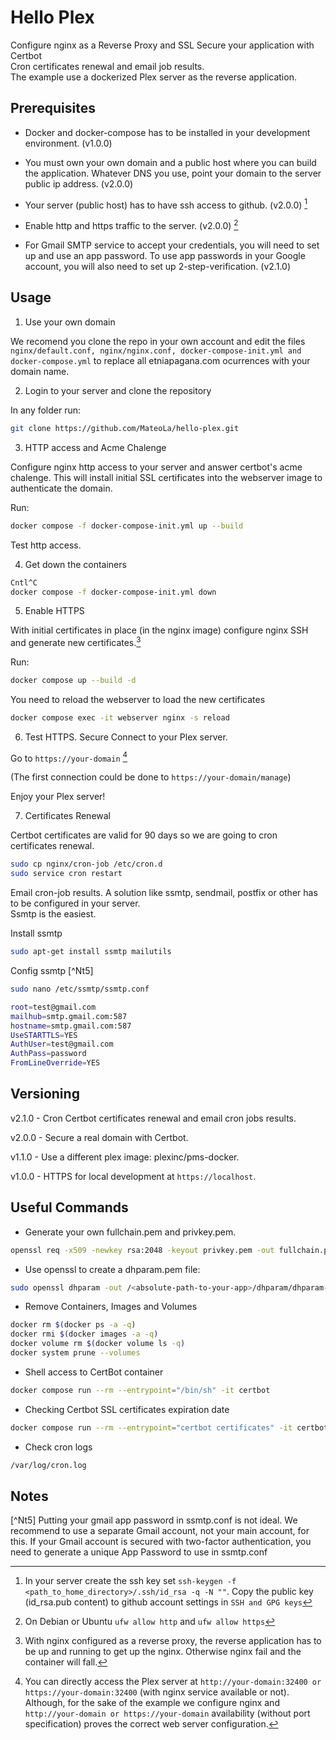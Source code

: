 # Hello Plex

Configure nginx as a Reverse Proxy and SSL Secure your application with Certbot <br>
Cron certificates renewal and email job results. <br>
The example use a dockerized Plex server as the reverse application.

## Prerequisites

* Docker and docker-compose has to be installed in your development environment.  (v1.0.0)

* You must own your own domain and a public host where you can build the application. Whatever DNS you use, point your domain to the server public ip address.  (v2.0.0)

* Your server (public host) has to have ssh access to github. (v2.0.0) [^Nt1]

* Enable http and https traffic to the server.  (v2.0.0) [^Nt2]

* For Gmail SMTP service to accept your credentials, you will need to set up and use an app password. To use app passwords in your Google account, you will also need to set up 2-step-verification. (v2.1.0)

## Usage

1) Use your own domain

We recomend you clone the repo in your own account and edit the files ```nginx/default.conf, nginx/nginx.conf, docker-compose-init.yml and docker-compose.yml``` to replace all etniapagana.com ocurrences with your domain name.

2) Login to your server and clone the repository 

In any folder run:

```bash
git clone https://github.com/MateoLa/hello-plex.git
```

3) HTTP access and Acme Chalenge

Configure nginx http access to your server and answer certbot's acme chalenge. This will install initial SSL certificates into the webserver image to authenticate the domain. 

Run:

```bash
docker compose -f docker-compose-init.yml up --build
```

Test http access.

4) Get down the containers

```bash
Cntl^C
docker compose -f docker-compose-init.yml down
```

5) Enable HTTPS 

With initial certificates in place (in the nginx image) configure nginx SSH and generate new certificates.[^Nt3]

Run:

```bash
docker compose up --build -d 
```

You need to reload the webserver to load the new certificates

```bash
docker compose exec -it webserver nginx -s reload
```

6) Test HTTPS. Secure Connect to your Plex server. 

Go to ```https://your-domain``` [^Nt4]

(The first connection could be done to ```https://your-domain/manage```)

Enjoy your Plex server!

7) Certificates Renewal

Certbot certificates are valid for 90 days so we are going to cron certificates renewal.

```sh
sudo cp nginx/cron-job /etc/cron.d
sudo service cron restart
```

Email cron-job results. A solution like ssmtp, sendmail, postfix or other has to be configured in your server.<br>
Ssmtp is the easiest.

Install ssmtp

```sh
sudo apt-get install ssmtp mailutils
```

Config ssmtp [^Nt5]

```sh
sudo nano /etc/ssmtp/ssmtp.conf

root=test@gmail.com
mailhub=smtp.gmail.com:587
hostname=smtp.gmail.com:587
UseSTARTTLS=YES
AuthUser=test@gmail.com
AuthPass=password
FromLineOverride=YES
```

## Versioning

v2.1.0 - Cron Certbot certificates renewal and email cron jobs results.

v2.0.0 - Secure a real domain with Certbot.

v1.1.0 - Use a different plex image: plexinc/pms-docker.

v1.0.0 - HTTPS for local development at ```https://localhost```.

## Useful Commands

* Generate your own fullchain.pem and privkey.pem.
```sh
openssl req -x509 -newkey rsa:2048 -keyout privkey.pem -out fullchain.pem -sha256 -days 3650 -nodes -subj "/C=XX/ST=stateName/L=cityName/O=companyName/OU=companySectionName/CN=Hostname"
```

* Use openssl to create a dhparam.pem file:
```sh
sudo openssl dhparam -out /<absolute-path-to-your-app>/dhparam/dhparam-2048.pem 2048
```

* Remove Containers, Images and Volumes
```sh
docker rm $(docker ps -a -q)
docker rmi $(docker images -a -q)
docker volume rm $(docker volume ls -q)
docker system prune --volumes
```

* Shell access to CertBot container
```sh
docker compose run --rm --entrypoint="/bin/sh" -it certbot
```

* Checking Certbot SSL certificates expiration date
```sh
docker compose run --rm --entrypoint="certbot certificates" -it certbot
```

* Check cron logs
```sh
/var/log/cron.log
```

## Notes

[^Nt1]: In your server create the ssh key set ```ssh-keygen -f <path_to_home_directory>/.ssh/id_rsa -q -N ""```. Copy the public key (id_rsa.pub content) to github account settings in ```SSH and GPG keys```

[^Nt2]: On Debian or Ubuntu ```ufw allow http``` and ```ufw allow https```

[^Nt3]: With nginx configured as a reverse proxy, the reverse application has to be up and running to get up the nginx. Otherwise nginx fail and the container will fall.

[^Nt4]: You can directly access the Plex server at ```http://your-domain:32400 or https://your-domain:32400``` (with nginx service available or not). Although, for the sake of the example we configure nginx and ```http://your-domain or https://your-domain``` availability (without port specification) proves the correct web server configuration.

[^Nt5] Putting your gmail app password in ssmtp.conf is not ideal. We recommend to use a separate Gmail account, not your main account, for this. If your Gmail account is secured with two-factor authentication, you need to generate a unique App Password to use in ssmtp.conf
